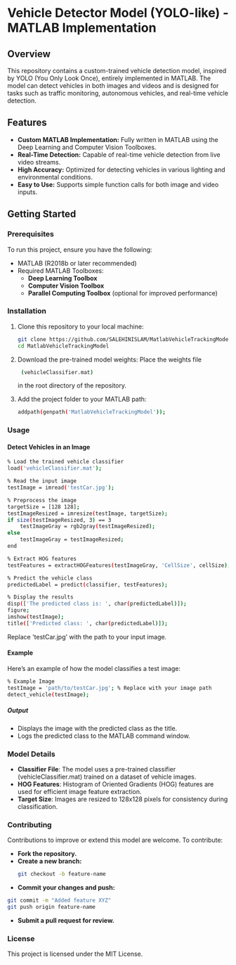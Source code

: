 # Vehicle Detector Model (YOLO-like) - MATLAB Implementation

## Overview

This repository contains a custom-trained vehicle detection model, inspired by YOLO (You Only Look Once), entirely implemented in MATLAB. The model can detect vehicles in both images and videos and is designed for tasks such as traffic monitoring, autonomous vehicles, and real-time vehicle detection.

## Features

- **Custom MATLAB Implementation:** Fully written in MATLAB using the Deep Learning and Computer Vision Toolboxes.
- **Real-Time Detection:** Capable of real-time vehicle detection from live video streams.
- **High Accuracy:** Optimized for detecting vehicles in various lighting and environmental conditions.
- **Easy to Use:** Supports simple function calls for both image and video inputs.

## Getting Started

### Prerequisites

To run this project, ensure you have the following:

- MATLAB (R2018b or later recommended)
- Required MATLAB Toolboxes:
  - **Deep Learning Toolbox**
  - **Computer Vision Toolbox**
  - **Parallel Computing Toolbox** (optional for improved performance)

### Installation

1. Clone this repository to your local machine:
   ```bash
   git clone https://github.com/SALEHINISLAM/MatlabVehicleTrackingModel.git
   cd MatlabVehicleTrackingModel

2. Download the pre-trained model weights:
   Place the weights file  
   ```bash
    (vehicleClassifier.mat)
   ```
   in the root directory of the repository.

3. Add the project folder to your MATLAB path:
   ```bash
   addpath(genpath('MatlabVehicleTrackingModel'));
   ```

### Usage
#### Detect Vehicles in an Image
```bash
% Load the trained vehicle classifier
load('vehicleClassifier.mat');

% Read the input image
testImage = imread('testCar.jpg');

% Preprocess the image
targetSize = [128 128];
testImageResized = imresize(testImage, targetSize);
if size(testImageResized, 3) == 3
    testImageGray = rgb2gray(testImageResized);
else
    testImageGray = testImageResized;
end

% Extract HOG features
testFeatures = extractHOGFeatures(testImageGray, 'CellSize', cellSize);

% Predict the vehicle class
predictedLabel = predict(classifier, testFeatures);

% Display the results
disp(['The predicted class is: ', char(predictedLabel)]);
figure;
imshow(testImage);
title(['Predicted class: ', char(predictedLabel)]);
```
Replace 'testCar.jpg' with the path to your input image.

#### Example
Here’s an example of how the model classifies a test image:
```bash
% Example Image
testImage = 'path/to/testCar.jpg'; % Replace with your image path
detect_vehicle(testImage);
```
##### Output
  - Displays the image with the predicted class as the title.
  - Logs the predicted class to the MATLAB command window.

### Model Details
  - **Classifier File**: The model uses a pre-trained classifier (vehicleClassifier.mat) trained on a dataset of vehicle images.
  - **HOG Features**: Histogram of Oriented Gradients (HOG) features are used for efficient image feature extraction.
  - **Target Size**: Images are resized to 128x128 pixels for consistency during classification.

### Contributing
Contributions to improve or extend this model are welcome. To contribute:
  - **Fork the repository.**
  - **Create a new branch:**
    ```bash
    git checkout -b feature-name
    ```
  - **Commit your changes and push:**
  ```bash
  git commit -m "Added feature XYZ"
  git push origin feature-name
  ```
  - **Submit a pull request for review.**

### License
  This project is licensed under the MIT License.
